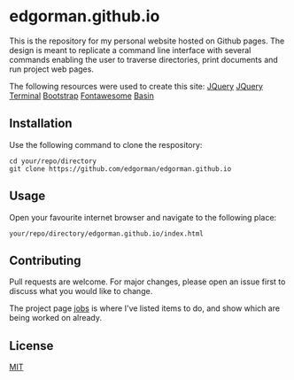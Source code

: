 # edgorman.github.io

This is the repository for my personal website hosted on Github pages. The design is meant to replicate a command line interface with several commands enabling the user to traverse directories, print documents and run project web pages.

The following resources were used to create this site:
[JQuery](https://jquery.com/)
[JQuery Terminal](https://terminal.jcubic.pl/)
[Bootstrap](https://getbootstrap.com/)
[Fontawesome](https://fontawesome.com/)
[Basin](https://usebasin.com/)

## Installation
Use the following command to clone the respository:
```
cd your/repo/directory
git clone https://github.com/edgorman/edgorman.github.io
```

## Usage
Open your favourite internet browser and navigate to the following place:
```
your/repo/directory/edgorman.github.io/index.html
```

## Contributing
Pull requests are welcome. For major changes, please open an issue first to discuss what you would like to change.

The project page [jobs](https://github.com/edgorman/edgorman.github.io/projects/1) is where I've listed items to do, and show which are being worked on already.

## License
[MIT](https://choosealicense.com/licenses/mit/)
